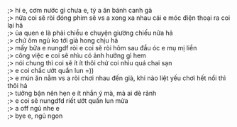 ;> hi e, cơm nước gì chưa e, tý a ăn bánh canh gà<br>
;> nữa coi sẽ ròi đóng phim sẽ vs a xong xa nhau cái e móc điện thoại ra coi lại hã<br>
;> ủa quen e là phải chiều e chuyện giường chiếu nữa hả<br>
;> chứ ôm ngủ ko tới già hong chịu hả<br>
;> mấy bữa e nungdf ròi e coi sẽ ròi hôm sau đầu óc e mụ mị liền<br>
;> công việc e coi sẽ nhìu có ảnh hưởng gì hem<br>
;> nói chung thì coi sẽ ít ít thôi chứ coi nhìu quá chai sạn<br>
;> e coi chắc ướt quần lun =))<br>
;> e mún ăn nằm vs a ròi chơi nhau đến già, khi nào liệt yếu chơi hết nổi thì thôi hả<br> 
;> tưởng bận nên hẹn e ít nhắn ý mà, mà ai dè rảnh<br>
;> e coi sẽ nungdfd riết ướt quần lun mừa<br>
;> a off ngủ nhe e<br>
;> bye e, ngủ ngon
